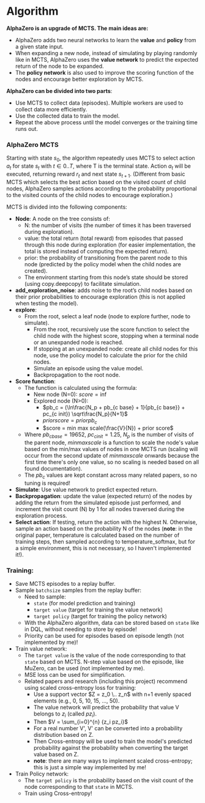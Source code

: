 # Algorithm

**AlphaZero is an upgrade of MCTS. The main ideas are:**
- AlphaZero adds two neural networks to learn the **value** and **policy** from a given state input.
- When expanding a new node, instead of simulating by playing randomly like in MCTS, AlphaZero uses the **value network** to predict the expected return of the node to be expanded.
- The **policy network** is also used to improve the scoring function of the nodes and encourage better exploration by MCTS.

**AlphaZero can be divided into two parts**:
- Use MCTS to collect data (episodes). Multiple workers are used to collect data more efficiently.
- Use the collected data to train the model.
- Repeat the above process until the model converges or the training time runs out.

### AlphaZero MCTS

Starting with state $s_0$, the algorithm repeatedly uses MCTS to select action $a_t$ for state $s_t$ with $t \in 0..T$, where T is the terminal state. Action $a_t$ will be executed, returning reward $r_t$ and next state $s_{t+1}$. (Different from basic MCTS which selects the best action based on the visited count of child nodes, AlphaZero samples actions according to the probability proportional to the visited counts of the child nodes to encourage exploration.)

MCTS is divided into the following components:
- **Node**: A node on the tree consists of:
    - N: the number of visits (the number of times it has been traversed during exploration).
    - value: the total return (total reward) from episodes that passed through this node during exploration (for easier implementation, the total is stored instead of computing the expected return).
    - prior: the probability of transitioning from the parent node to this node (predicted by the policy model when the child nodes are created).
    - The environment starting from this node’s state should be stored (using copy.deepcopy) to facilitate simulation.
- **add_exploration_noise**: adds noise to the root’s child nodes based on their prior probabilities to encourage exploration (this is not applied when testing the model).
- **explore**:
    - From the root, select a leaf node (node to explore further, node to simulate).
        - From the root, recursively use the score function to select the child node with the highest score, stopping when a terminal node or an unexpanded node is reached.
        - If stopping at an unexpanded node: create all child nodes for this node, use the policy model to calculate the prior for the child nodes.
        - Simulate an episode using the value model.
        - Backpropagation to the root node.
- **Score function**:
    - The function is calculated using the formula:
        - New node (N=0): $score = \inf$
        - Explored node (N>0):
            - $pb_c = (\ln\frac{N_p + pb_{c base} + 1}{pb_{c base}} + pc_{c init}) \sqrt\frac{N_p}{N+1}$
            - $prior score = prior pb_c$
            - $score = min max scale(\frac{V}{N}) + prior score$
    - Where $pb_{c base} = 19652$, $pc_{c init} = 1.25$, $N_p$ is the number of visits of the parent node, $minmaxscale$ is a function to scale the node's value based on the min/max values of nodes in one MCTS run (scaling will occur from the second update of $min max scale$ onwards because the first time there's only one value, so no scaling is needed based on all found documentation).
    - The $pb_c$ values are kept constant across many related papers, so no tuning is required!
- **Simulate**: Use value network to predict expected return.
- **Backpropagation**: update the value (expected return) of the nodes by adding the return from the simulated episode just performed, and increment the visit count (N) by 1 for all nodes traversed during the exploration process.
- **Select action**: If testing, return the action with the highest N. Otherwise, sample an action based on the probability N of the nodes (**note**: in the original paper, temperature is calculated based on the number of training steps, then sampled according to temperature_softmax, but for a simple environment, this is not necessary, so I haven't implemented it!).

### Training:
- Save MCTS episodes to a replay buffer.
- Sample `batchsize` samples from the replay buffer:
    - Need to sample:
        - `state` (for model prediction and training)
        - `target value` (target for training the value network)
        - `target policy` (target for training the policy network)
    - With the AlphaZero algorithm, data can be stored based on `state` like in DQL, without needing to store by episode!
    - Priority can be used for episodes based on episode length (not implemented by me)!
- Train value network:
    - The `target value` is the value of the node corresponding to that `state` based on MCTS. N-step value based on the episode, like MuZero, can be used (not implemented by me).
    - MSE loss can be used for simplification.
    - Related papers and research (including this project) recommend using scaled cross-entropy loss for training:
        - Use a support vector $Z = z_0 \.. z_n$ with n+1 evenly spaced elements (e.g., 0, 5, 10, 15, ..., 50).
        - The value network will predict the probability that value V belongs to $z_i$ (called $pz_i$).
        - Then $V = \sum_{i=0}^{n} {z_i pz_i}$
        - For a real number V', V' can be converted into a probability distribution based on Z.
        - Then Cross-entropy will be used to train the model's predicted probability against the probability when converting the target value based on Z.
        - **note**: there are many ways to implement scaled cross-entropy; this is just a simple way implemented by me!
- Train Policy network:
    - The `target policy` is the probability based on the visit count of the node corresponding to that `state` in MCTS.
    - Train using Cross-entropy!